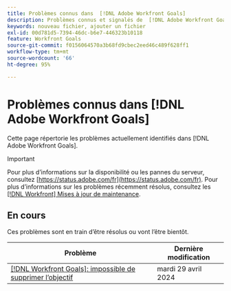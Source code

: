 ```yaml
---
title: Problèmes connus dans  [!DNL Adobe Workfront Goals]
description: Problèmes connus et signalés de  [!DNL Adobe Workfront Goals]
keywords: nouveau fichier, ajouter un fichier
exl-id: 00d781d5-7394-46dc-b6e7-446323b10118
feature: Workfront Goals
source-git-commit: f0156064570a3b68fd9cbec2eed46c489f628ff1
workflow-type: tm+mt
source-wordcount: '66'
ht-degree: 95%

---
```


# Problèmes connus dans [!DNL Adobe Workfront Goals]

Cette page répertorie les problèmes actuellement identifiés dans [!DNL Adobe Workfront Goals].

>[!IMPORTANT]
>
>Pour plus d’informations sur la disponibilité ou les pannes du serveur, consultez [https://status.adobe.com/fr](https://status.adobe.com/fr). Pour plus d’informations sur les problèmes récemment résolus, consultez les [[!DNL Workfront] Mises à jour de maintenance](../maintenance/current-updates.md).

## En cours

Ces problèmes sont en train d’être résolus ou vont l’être bientôt.

| **Problème** | **Dernière modification** |
|----------------------------------| ----------------- |
| [[!DNL Workfront Goals]: impossible de supprimer l’objectif](known-issues-workfront/wf-goals-cannot-delete-goal.md) | mardi 29 avril 2024 |

<!--


-->
